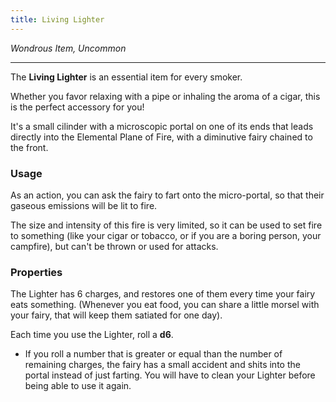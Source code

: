 ```yaml
---
title: Living Lighter
---
```


*Wondrous Item, Uncommon*

---

The **Living Lighter** is an essential item for every smoker.

Whether you favor relaxing with a pipe or inhaling the aroma of a cigar, this is the perfect accessory for you!

It's a small cilinder with a microscopic portal on one of its ends that leads directly into the Elemental Plane of Fire, with a diminutive fairy chained to the front.

### Usage

As an action, you can ask the fairy to fart onto the micro-portal, so that their gaseous emissions will be lit to fire. 

The size and intensity of this fire is very limited, so it can be used to set fire to something (like your cigar or tobacco, or if you are a boring person, your campfire), but can't be thrown or used for attacks.

### Properties

The Lighter has 6 charges, and restores one of them every time your fairy eats something. (Whenever you eat food, you can share a little morsel with your fairy, that will keep them satiated for one day).

Each time you use the Lighter, roll a **d6**.
- If you roll a number that is greater or equal than the number of remaining charges, the fairy has a small accident and shits into the portal instead of just farting. You will have to clean your Lighter before being able to use it again.
